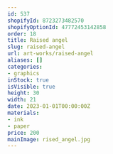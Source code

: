 ```yaml
---
id: 537
shopifyId: 8723273482570
shopifyOptionId: 47772453142858
order: 18
title: Raised angel
slug: raised-angel
url: art-works/raised-angel
aliases: []
categories:
- graphics
inStock: true
isVisible: true
height: 30
width: 21
date: 2023-01-01T00:00:00Z
materials:
- ink
- paper
price: 200
mainImage: rised_angel.jpg
---
```

